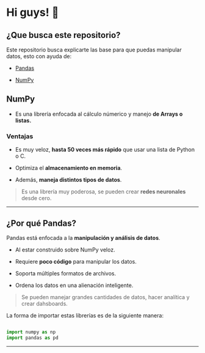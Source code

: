# Hi guys! 🏩

## ¿Que busca este repositorio?
Este repositorio busca explicarte las base para que puedas manipular datos, esto con ayuda de:

- [Pandas](https://github.com/Naren-7/Pandas-and-Numpy/tree/main/pandas)

- [NumPy](https://github.com/Naren-7/Pandas-and-Numpy/tree/main/NumPy)

## **NumPy**
- Es una librería enfocada al cálculo númerico y manejo __de Arrays o listas.__


### **Ventajas**
- Es muy veloz, **hasta 50 veces más rápido** que usar una lista de Python o C.

- Optimiza el **__almacenamiento en memoria__**.

- Además, **maneja distintos tipos de datos**.

> Es una librería muy poderosa, se pueden crear **redes neuronales** desde cero.
----

## **¿Por qué Pandas?**
Pandas está enfocada a la **manipulación y análisis de datos**.

- Al estar construido sobre NumPy veloz.

- Requiere **poco código** para manipular los datos.

- Soporta múltiples formatos de archivos.

- Ordena los datos en una alienación inteligente.

>Se pueden manejar grandes cantidades de datos, hacer analítica y crear dahsboards.

La forma de importar estas librerías es de la siguiente manera:

```py

import numpy as np
import pandas as pd

```
---
